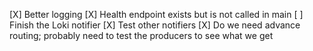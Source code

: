 [X] Better logging
[X] Health endpoint exists but is not called in main
[ ] Finish the Loki notifier
[X] Test other notifiers
[X] Do we need advance routing; probably need to test the producers to see what we get
